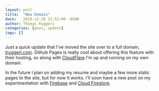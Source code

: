 ```yaml
---
layout: post
title:  "New Domain"
date:   2019-12-28 23:52:00 -0500
author: Thomas Ruggeri
categories: [post, update]
tags: []
---
```


Just a quick update that I've moved the site over to a full domain, [truggeri.com](https://www.truggeri.com).
Github Pages is really cool about offering this feature with their hosting, so along with 
[CloudFlare](https://www.cloudflare.com) I'm up and running on my own domain.

In the future I plan on adding my resume and maybe a few more static pages to the site, but for now it works. I'll soon
have a new post on my experimentation with [Firebase](https://firebase.google.com/) and 
[Cloud Firestore](https://firebase.google.com/docs/firestore).
